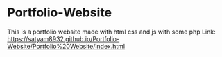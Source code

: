 # Portfolio-Website
This is a portfolio website made with html css and js with some php
Link: https://satyam8932.github.io/Portfolio-Website/Portfolio%20Website/index.html
 
